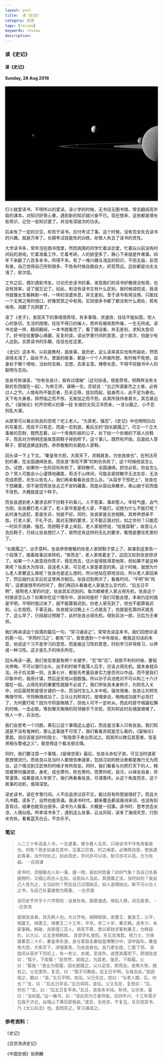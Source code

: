 ```yaml
---
layout: post
title:  读《史记》
category: 资源
tags: [review]
keywords: review
description:
---
```


### 读《史记》

#### 读《史记》

#### Sunday, 28 Aug 2016

![cassini](/../../assets/img/resource/2016/cassini_10.jpg)

打小就爱读书，不明所以的爱读。读小学的时候，无书店无图书馆，常去翻阅高年级的课本。对知识好奇心重，遇到新的知识就兴奋不已。现在想来，这些都是增长些常识，记住一些知识罢了。并没有深层次的功夫。

后来有了一定的识见，却苦于读书，应付考试了事。这个时候，没有完全失去读书的兴趣，就是万幸了。长期考试技能性的训练，却使人失去了读书的灵性。

大学读书多，常年泡在图书馆里，然而周围的同学忙着谈恋爱，忙着玩以前没有时间玩的游戏，忙着准备工作，忙着考研，人的欲望多了，静心下来就是件难事。四年下来翻了六百多本书，所得不多。有了一堆兴趣与浅显的知识，不但无益，反而有害。自己觉得自己所知很多，不免有时候自傲自大，好高骛远。这些都是功夫太浅了，层次低。

工作之后，偶尔遇到书友，讨论历史读书的事，发现我们的读书好像很没有用，也没有效率，读了就忘记了。如此，和没有读书又有什么区别。我时候调侃说，我读书就像女生看韩剧一样，一样的消遣休息，并无差别。至于读书有用没用，只能找一个无用之用的借口，好像冥冥之中有用。实则很多书都了都没有什么用处，若有啥用，消磨了光阴罢了。

读了《老子》，发现天下的事情很奇怪，有多事情，求速效，往往不能如意。但人心的急切，生活的困境，往往不得已的催人，若听任被局势所催，一生无所成。读书也是一样，翻阅翻阅，一本书就看完了，看了跟没看，并无差别，求知太急切了。好书往往要静心琢磨，反复的读，读出字里行间的意思，这个层次，怕是少有人达到。实质读书的乐趣，往往也在这里。

《史记》这本书，以前是教材，是故事，是历史，这么读来其实也有所益处，然而读得太浅了，益处不大。里面的故事，都是一个个人所做所想。有时候不免想，自身处于哪个境地，当如何去做，去想，去拿主意。掩卷长思，不得不叹服书中人的聪明与志向。

张良号称谋圣，“你有张良计，我有过墙梯”（这句俗语，很是奇怪，把两样没有关联的东西摆在一起），为帝王师，谋略一生。苏轼说：“古之所谓豪杰之士者，必有过人之节。人情有所不能忍者，匹夫见辱，拔剑而起，挺身而斗，此不足为勇也。天下有大勇者，猝然临之而不惊，无故加之而不怒。此其所挟持者甚大，其志甚远也。”《留候论》的开宗明义的第一段 东坡的文风汪洋而来，一言以蔽之，小不忍则乱大谋。

从那里可以看出张良的忍呢？圯上老人。“为其老，强忍”，《史记》中也明明白白的写着忍，而且不只有忍，而是一忍到底，看后文的“因长跪履之”。可见一个立大事者的忍耐，既然忍着，以一个贵族阶层的公子，处下给一个衣褐的下层人捡鞋子，而且对方明明还是故意把鞋子掉到桥下。这个事儿，既然有开始，后面给人穿鞋子，那就送佛送到西，恭恭敬敬的长跪给人穿鞋。

回头读一下上下文。“秦皇帝大怒，大索天下，求贼甚急，为张良故也”，在刑法苛刻的秦，在全国通缉张良。而张良“弟死不葬”的刺杀失败了，这个时候他该怎么办。试想，如果你一生的目标失败了，家财散尽，全国通缉，抓住必死，你会怎么办？常人可能会小心谨慎地藏匿，苟活于山林间，可能会家财散尽无法生存，无法完成夙愿，杀生以告先人。我们再来看看张良怎么办。“从容步下邳圯上”，张良在下邳藏着，但不是慌慌张张忐忑不安的藏着，而是从容出来散步。泰山崩于前而面不改色，大概就是这个样子。

而张良遇到老人要求去桥下捡鞋子的事儿，人不惹事，事却惹人。年轻气盛，血气方刚，张良要打老人家了，老人家毕竟是老人家，不能打。试想为什么不能打呢？此时身为逃犯，惹是生非，怕是不好。同时，张良家是五世相韩，其修养想来不低，打老人家，于礼不合。面对无理的要求，又不能正面对抗，如之奈何？只能忍一时风平浪静，强忍。而把鞋子拿上来后，老人家居然说，“给我穿鞋”，故意让人去捡鞋子，已经让张良想打人了，居然还有这样的无礼的要求，敢情是要往死里的了。

“长跪履之”，出乎意料，张良恭恭敬敬的给老人家把鞋子穿上了。故事到这里告一个段落了。接着故事迎来转机，“笑而去”，老人家笑着走了。这回又轮到张良惊讶了。如果一个人故意找你茬子，得志而去，估计是得胜得意地笑，但如果不是这种笑呢？张良大为惊讶，目送老人家。可见老人家是善意的笑。这个时候，就想为什么老人家要这么做呢？张良也是这么想的，所以他站在原地没动，所以老人家回来了，然后就约五天后在这里再次相见。张良迟到两次了，看看时间，“平明”和“鸡鸣”，这都是很早的时间了，我们再回头看看老人家是怎么交代的，“后五日平明”，按照老人家的约定，张良其实迟到的。每次都被老人家占得先机，张良这个时候该怎么办？如果你在这个情形中，该如何是好？我们可能会想，本来约定的就是平明，平明时我过来了，就不能算我迟到，你老人家先到了，但也不能算我迟到，心生抱怨。于事无益。张良就没过晚上十二点就去了，也就是在第四天就去了，这么早了，已经超过预期了，此时张良占得先机，得到兵法一部，日后为王者师。

我们再来读这个段落的最后一句，“常习诵读之”。常常去读这本书，我们回想论语的第一句，“学而时习之”，都有“习”。我曾遇到一个中年朋友，教我这句话的本意，他说这个习不是学习的意思，而是接近习性的意思，时刻学习并常练习，以养成一种习性。这才是孔子的快乐所在。

回头再读一遍，我们发现里面有两个关键字，“忍”和“后”。局势不利的时候，要韬光养晦，不可以强行出头，出手的时候不能落人后手，应该占得先机。就本身就兵法。孙子兵法第一则，五事七计，都是先考量自身实力是否何以作战，而不是我们印象中的，我用计谋，然后逆天地以弱胜强。所以孙子兵法绝对不可以和三十六计摆在一起。占得先机的重要性就跟不必说了。我们举张良本身例子，刘邦先入关中，对后面局势是很关键的一步。而当时怎么入关中呢。强攻很难，张良让刘邦先贿赂守将，守将贿赂成功了，立马让刘邦攻打。按理来说，贿赂成功就不必攻打了，为何要打呢？因为守将是贿赂了，但他人可不一定听从。而此时是守城最松懈的时候，一击必胜。等到哪天贿赂的将领被手下杀死，而刘邦此时处境就艰难了。快人一步，兵法也。

我们会思考一个问题，黄石公这个事情这么虚幻，而且是当事人只有张良。我们知道是不没有鬼神的，那么这事就不可信了。我们看看苏轼是怎么看的，《留候论》里面，说应该是当时的隐士， “有隐君子者出而试之。观其所以微见其意者，皆圣贤相与警戒之义”。我觉得这个看法很合理。

同时，我们要注意一个事情，《留侯世家》最后，张良与赤松子游，可见当时道家思想很流行。而张良以及当时人都很信奉道家，包括汉初的统治者都是推行无为而治，这个情况到汉武帝的时候才有所改变。同时，我们看看与刘邦打天下的人，韩信被萧何骗进宫，身死，成也萧何，败也萧何。而萧何呢，自污，以保全自身，非常谨慎，结果是进入牢房了。我们再看看张良，可谓善终。从这个角度而言，这个故事的动机，值得深思。

读史读书，读在字里行间。人不应追求过目不忘，能过目有所思就很好了。而且大凡书籍，读多了，自然也能背诵。我读书时代，翻来覆去都读唐诗宋词，也没有刻意背过，结果也能背出很多。读书为人做事，大概是一回事。读书时，思考世态炎凉，人情似纸。所幸读书多了，遇到这么些事，云淡风轻，读多了海阔天空，行到水穷处，看看蓝天白云，不亦乐乎。

### 笔记

> 人二三十年读圣人书，一旦遇事，便与巷人无异。只缘读书不作有用看故也。何取？观史如身在其中，见事之厉害，时之祸患，必掩卷自思，使我遇此等事，当作何处之。如此观史，学问亦可以进，智识亦可以高，方为有益。
--吕祖谦

> 读书时，须细看古人处一事，接一物，是如何思量？如何气象？及自己处事接物时，又细心将古人比拟。设若如人当此，其措置之法，当时如何？我自己人性为之，又当如何？然后自己过错始见，如人道理始出。断不可以古人之书，与自己处事接物为两事。
--左宗棠

> 读历史不外乎十六字原则：设身处地，揣摩通透，体贴入微，洞见表里。
--吕世浩

> 留侯张良者，其先韩人也。大父开地，相韩昭侯，宣惠王、襄哀王，父平，相厘王、悼惠王。悼惠王二十三年，平卒。卒二十岁，秦灭韩。良年少，未宦事韩。韩破，良家僮三百人。弟死不葬，悉以家财求客刺秦王，为韩报仇，以大父、父五世相韩故。
良尝学礼淮阳。东见沧海君。得力士，为铁锥重百二十斤，秦皇帝东游，良与客狙击秦始皇博懒沙中，误中副车。秦皇帝大怒，大索天下，求贼甚急，为张良故也。良乃更名姓，亡匿下邳。
良尝间从容步下邳圯上，有一老父，衣褐，至良所，直堕其履圯下，顾谓张良曰：“孺子，下取履！”良愕然，欲殴之。为其老，强忍，下取履。父曰：“履我！”良业为取履，因长跪履之。父以足受，笑而去。良殊大惊，随目之。父去里所，复还，曰：“孺子可教矣。后五日平明，与我会此。”良因怪之，跪曰：“诺。”五日平明，良往。父已先在，怒曰：“与老人期，后，何也？”去，曰：“后五日早会。”五日鸡鸣，良往。父又先在，复怒曰：“后，何也？”去，曰：“后五日复早来。”五日，良夜未半往。有顷，父亦来，喜曰：“当如是。”出一编书，曰：“读此则为王者师矣。后四年兴，十三年孺子见我于济北，谷城山下黄石即我矣。”遂去，无他言，不复见。旦日视其书，乃《太公兵法》也。良因异之，常习诵读之。




### 参考资料：

《史记》

《吕世浩讲史记》

《中国史纲》张荫麟


